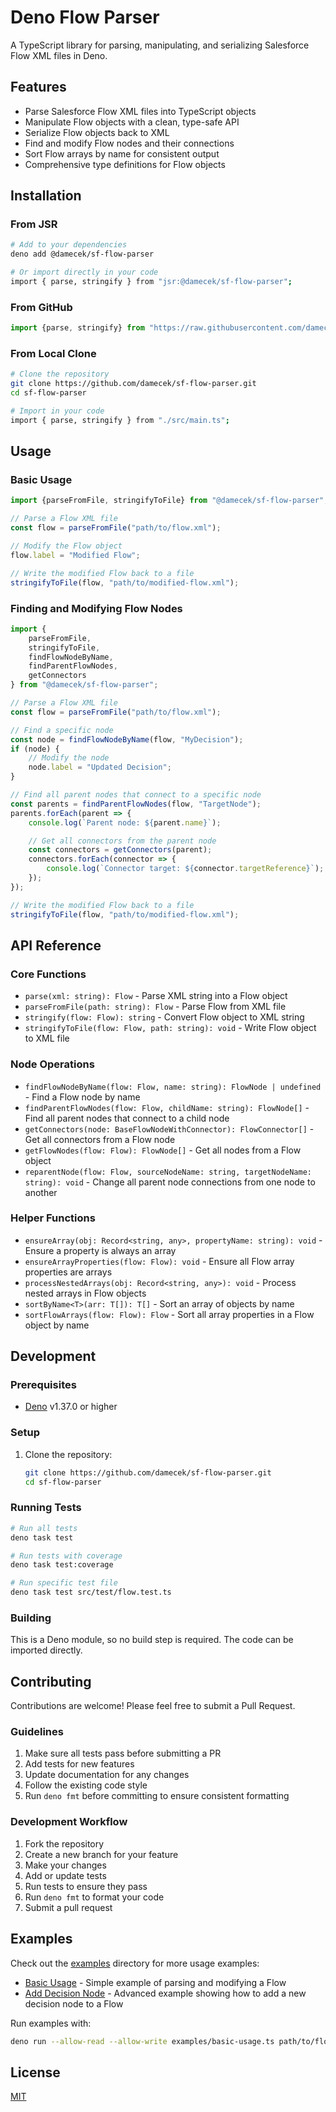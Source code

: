 # Deno Flow Parser

A TypeScript library for parsing, manipulating, and serializing Salesforce Flow XML files in Deno.

## Features

- Parse Salesforce Flow XML files into TypeScript objects
- Manipulate Flow objects with a clean, type-safe API
- Serialize Flow objects back to XML
- Find and modify Flow nodes and their connections
- Sort Flow arrays by name for consistent output
- Comprehensive type definitions for Flow objects

## Installation

### From JSR

```bash
# Add to your dependencies
deno add @damecek/sf-flow-parser

# Or import directly in your code
import { parse, stringify } from "jsr:@damecek/sf-flow-parser";
```

### From GitHub

```typescript
import {parse, stringify} from "https://raw.githubusercontent.com/damecek/sf-flow-parser/main/src/main.ts";
```

### From Local Clone

```bash
# Clone the repository
git clone https://github.com/damecek/sf-flow-parser.git
cd sf-flow-parser

# Import in your code
import { parse, stringify } from "./src/main.ts";
```

## Usage

### Basic Usage

```typescript
import {parseFromFile, stringifyToFile} from "@damecek/sf-flow-parser";

// Parse a Flow XML file
const flow = parseFromFile("path/to/flow.xml");

// Modify the Flow object
flow.label = "Modified Flow";

// Write the modified Flow back to a file
stringifyToFile(flow, "path/to/modified-flow.xml");
```

### Finding and Modifying Flow Nodes

```typescript
import {
    parseFromFile,
    stringifyToFile,
    findFlowNodeByName,
    findParentFlowNodes,
    getConnectors
} from "@damecek/sf-flow-parser";

// Parse a Flow XML file
const flow = parseFromFile("path/to/flow.xml");

// Find a specific node
const node = findFlowNodeByName(flow, "MyDecision");
if (node) {
    // Modify the node
    node.label = "Updated Decision";
}

// Find all parent nodes that connect to a specific node
const parents = findParentFlowNodes(flow, "TargetNode");
parents.forEach(parent => {
    console.log(`Parent node: ${parent.name}`);

    // Get all connectors from the parent node
    const connectors = getConnectors(parent);
    connectors.forEach(connector => {
        console.log(`Connector target: ${connector.targetReference}`);
    });
});

// Write the modified Flow back to a file
stringifyToFile(flow, "path/to/modified-flow.xml");
```

## API Reference

### Core Functions

- `parse(xml: string): Flow` - Parse XML string into a Flow object
- `parseFromFile(path: string): Flow` - Parse Flow from XML file
- `stringify(flow: Flow): string` - Convert Flow object to XML string
- `stringifyToFile(flow: Flow, path: string): void` - Write Flow object to XML file

### Node Operations

- `findFlowNodeByName(flow: Flow, name: string): FlowNode | undefined` - Find a Flow node by name
- `findParentFlowNodes(flow: Flow, childName: string): FlowNode[]` - Find all parent nodes that connect to a child node
- `getConnectors(node: BaseFlowNodeWithConnector): FlowConnector[]` - Get all connectors from a Flow node
- `getFlowNodes(flow: Flow): FlowNode[]` - Get all nodes from a Flow object
- `reparentNode(flow: Flow, sourceNodeName: string, targetNodeName: string): void` - Change all parent node connections
  from one node to another

### Helper Functions

- `ensureArray(obj: Record<string, any>, propertyName: string): void` - Ensure a property is always an array
- `ensureArrayProperties(flow: Flow): void` - Ensure all Flow array properties are arrays
- `processNestedArrays(obj: Record<string, any>): void` - Process nested arrays in Flow objects
- `sortByName<T>(arr: T[]): T[]` - Sort an array of objects by name
- `sortFlowArrays(flow: Flow): Flow` - Sort all array properties in a Flow object by name

## Development

### Prerequisites

- [Deno](https://deno.land/) v1.37.0 or higher

### Setup

1. Clone the repository:
   ```bash
   git clone https://github.com/damecek/sf-flow-parser.git
   cd sf-flow-parser
   ```

### Running Tests

```bash
# Run all tests
deno task test

# Run tests with coverage
deno task test:coverage

# Run specific test file
deno task test src/test/flow.test.ts
```

### Building

This is a Deno module, so no build step is required. The code can be imported directly.

## Contributing

Contributions are welcome! Please feel free to submit a Pull Request.

### Guidelines

1. Make sure all tests pass before submitting a PR
2. Add tests for new features
3. Update documentation for any changes
4. Follow the existing code style
5. Run `deno fmt` before committing to ensure consistent formatting

### Development Workflow

1. Fork the repository
2. Create a new branch for your feature
3. Make your changes
4. Add or update tests
5. Run tests to ensure they pass
6. Run `deno fmt` to format your code
7. Submit a pull request

## Examples

Check out the [examples](./examples) directory for more usage examples:

- [Basic Usage](./examples/basic-usage.ts) - Simple example of parsing and modifying a Flow
- [Add Decision Node](./examples/add-decision-node.ts) - Advanced example showing how to add a new decision node to a
  Flow

Run examples with:

```bash
deno run --allow-read --allow-write examples/basic-usage.ts path/to/flow.xml
```

## License

[MIT](./LICENSE)
